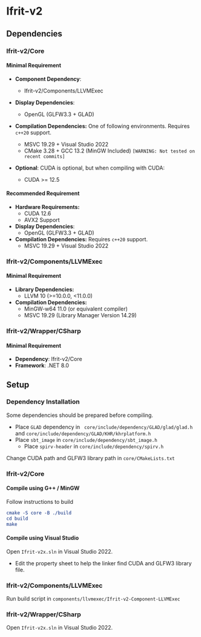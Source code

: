 # Ifrit-v2 

## Dependencies

### Ifrit-v2/Core

#### Minimal Requirement

- **Component Dependency**:

  - Ifrit-v2/Components/LLVMExec

- **Display Dependencies**: 

  - OpenGL (GLFW3.3 + GLAD)

- **Compilation Dependencies:** One of following environments. Requires `c++20` support.

  - MSVC 19.29 + Visual Studio 2022 
  - CMake 3.28 + GCC 13.2 (MinGW Included) `[WARNING: Not tested on recent commits]`

- **Optional**: CUDA is optional, but when compiling with CUDA:

  - CUDA >= 12.5

    

#### Recommended Requirement

- **Hardware Requirements:**  
  - CUDA 12.6
  - AVX2 Support
- **Display Dependencies**: 
  - OpenGL (GLFW3.3 + GLAD)
- **Compilation Dependencies:** Requires `c++20` support.
  - MSVC 19.29 + Visual Studio 2022 



### Ifrit-v2/Components/LLVMExec

#### Minimal Requirement 

- **Library Dependencies:**
  - LLVM 10 (>=10.0.0, <11.0.0)
- **Compilation Dependencies:**
  - MinGW-w64 11.0 (or equivalent compiler)
  - MSVC 19.29 (Library Manager Version 14.29)



### Ifrit-v2/Wrapper/CSharp

#### Minimal Requirement 

- **Dependency**: Ifrit-v2/Core
- **Framework**: .NET 8.0





## Setup

### Dependency Installation

Some dependencies should be prepared before compiling.

- Place `GLAD` dependency in ` core/include/dependency/GLAD/glad/glad.h` and `core/include/dependency/GLAD/KHR/khrplatform.h`
- Place `sbt_image` in `core/include/dependency/sbt_image.h`
  - Place `spirv-header` in `core/include/dependency/spirv.h`


Change CUDA path and GLFW3 library path in `core/CMakeLists.txt` 



### Ifrit-v2/Core

#### Compile using G++ / MinGW

Follow instructions to build

```cmake
cmake -S core -B ./build
cd build
make
```



#### Compile using Visual Studio

Open `Ifrit-v2x.sln` in Visual Studio 2022.

- Edit the property sheet to help the linker find CUDA and GLFW3 library file.



### Ifrit-v2/Components/LLVMExec

Run build script in `components/llvmexec/Ifrit-v2-Component-LLVMExec`



### Ifrit-v2/Wrapper/CSharp

Open `Ifrit-v2x.sln` in Visual Studio 2022.
